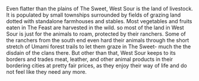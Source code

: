 Even flatter than the plains of The Sweet, West Sour is the land of livestock. It is populated by small townships surrounded by fields of grazing land dotted with standalone farmhouses and stables. Most vegetables and fruits eaten in The Feast are harvested in the wild. so most of the land in West Sour is just for the animals to roam, protected by their ranchers. Some of the ranchers from the south end even hard their animals through the short stretch of Umami forest trails to let them graze in The Sweet- much the the disdain of the clans there. But other than that, West Sour keeps to its borders and trades meat, leather, and other animal products in their bordering cities at pretty fair prices, as they enjoy their way of life and do not feel like they need any more.